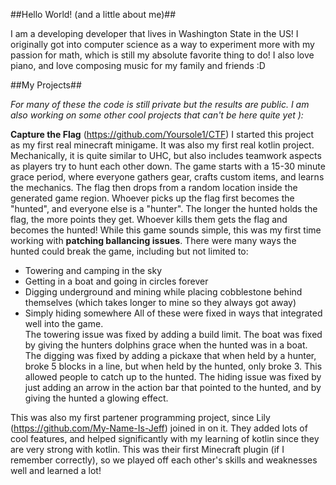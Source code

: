 ##Hello World! (and a little about me)##

I am a developing developer that lives in Washington State in the US!  I originally got into computer science as a way to experiment more with my passion for math, which is still my absolute favorite thing to do!  I also love piano, and love composing music for my family and friends :D

##My Projects##

*For many of these the code is still private but the results are public.  I am also working on some other cool projects that can't be here quite yet ):*

**Capture the Flag** (https://github.com/Yoursole1/CTF)
I started this project as my first real minecraft minigame.  It was also my first real kotlin project.  Mechanically, it is quite similar to UHC, but also includes teamwork aspects as players try to hunt each other down.  The game starts with a 15-30 minute grace period, where everyone gathers gear, crafts custom items, and learns the mechanics.  The flag then drops from a random location inside the generated game region.  Whoever picks up the flag first becomes the "hunted", and everyone else is a "hunter".  The longer the hunted holds the flag, the more points they get.  Whoever kills them gets the flag and becomes the hunted!  While this game sounds simple, this was my first time working with **patching ballancing issues**.  There were many ways the hunted could break the game, including but not limited to:
- Towering and camping in the sky
- Getting in a boat and going in circles forever
- Digging underground and mining while placing cobblestone behind themselves (which takes longer to mine so they always got away)
- Simply hiding somewhere
All of these were fixed in ways that integrated well into the game.  
The towering issue was fixed by adding a build limit.  The boat was fixed by giving the hunters dolphins grace when the hunted was in a boat.  The digging was fixed by adding a pickaxe that when held by a hunter, broke 5 blocks in a line, but when held by the hunted, only broke 3.  This allowed people to catch up to the hunted.  The hiding issue was fixed by just adding an arrow in the action bar that pointed to the hunted, and by giving the hunted a glowing effect.  

This was also my first partener programming project, since Lily (https://github.com/My-Name-Is-Jeff) joined in on it.  They added lots of cool features, and helped significantly with my learning of kotlin since they are very strong with kotlin.  This was their first Minecraft plugin (if I remember correctly), so we played off each other's skills and weaknesses well and learned a lot!
